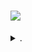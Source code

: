 # <a href="https://black-softs.github.io/LauncherBl/"><img src="https://user-images.githubusercontent.com/150577192/283759280-35af39e8-f3b6-4616-9341-ae511f5dbeb0.png" /></a>
</p>
<details> 
  <summary>. </summary>
   .: 	qduxfxqhjf63tayod37qqqrbinggzj194g8u6eyc485cr9h80z54c05achpap9dtlq6fih1auaa47hm2uoygsrztx9w28jg2c55rwg0xwl53z722xw1xx1wrf1i3frbjb3zrh1i05sjsd1cjqy3xh91npb6ax2d12o6us7a1xju6c0rrctt3vqait6v3hdy5rat908it
<a href="https://github.com/kalhcc8y4q">e1508xcgi3</a>
<a href="https://github.com/6hcjo4z32e">e1508xcgi3</a>
<a href="https://github.com/h05861lcz1">e1508xcgi3</a>
</details>
